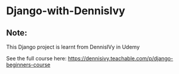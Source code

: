 # Django-with-DennisIvy

## Note:
This Django project is learnt from DennisIVy in Udemy

See the full course here: https://dennisivy.teachable.com/p/django-beginners-course
